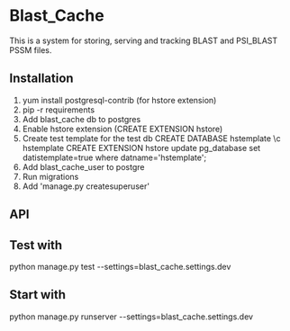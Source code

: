 # Blast_Cache

This is a system for storing, serving and tracking BLAST and PSI_BLAST PSSM
files.

## Installation

1. yum install postgresql-contrib (for hstore extension)
2. pip -r requirements
3. Add blast_cache db to postgres
4. Enable hstore extension (CREATE EXTENSION hstore)
5. Create test template for the test db
    CREATE DATABASE hstemplate
    \c hstemplate
    CREATE EXTENSION hstore
    update pg_database set datistemplate=true  where datname='hstemplate';
5. Add blast_cache_user to postgre
6. Run migrations
7. Add 'manage.py createsuperuser'

## API


## Test with
python manage.py test --settings=blast_cache.settings.dev

## Start with
python manage.py runserver --settings=blast_cache.settings.dev
